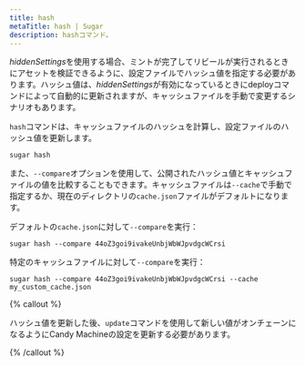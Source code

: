 ```yaml
---
title: hash
metaTitle: hash | Sugar
description: hashコマンド。
---
```


*hiddenSettings*を使用する場合、ミントが完了してリビールが実行されるときにアセットを検証できるように、設定ファイルでハッシュ値を指定する必要があります。ハッシュ値は、*hiddenSettings*が有効になっているときにdeployコマンドによって自動的に更新されますが、キャッシュファイルを手動で変更するシナリオもあります。

`hash`コマンドは、キャッシュファイルのハッシュを計算し、設定ファイルのハッシュ値を更新します。

```
sugar hash
```

また、`--compare`オプションを使用して、公開されたハッシュ値とキャッシュファイルの値を比較することもできます。キャッシュファイルは`--cache`で手動で指定するか、現在のディレクトリの`cache.json`ファイルがデフォルトになります。

デフォルトの`cache.json`に対して`--compare`を実行：

```
sugar hash --compare 44oZ3goi9ivakeUnbjWbWJpvdgcWCrsi
```

特定のキャッシュファイルに対して`--compare`を実行：

```
sugar hash --compare 44oZ3goi9ivakeUnbjWbWJpvdgcWCrsi --cache my_custom_cache.json
```

{% callout %}

ハッシュ値を更新した後、`update`コマンドを使用して新しい値がオンチェーンになるようにCandy Machineの設定を更新する必要があります。

{% /callout %}